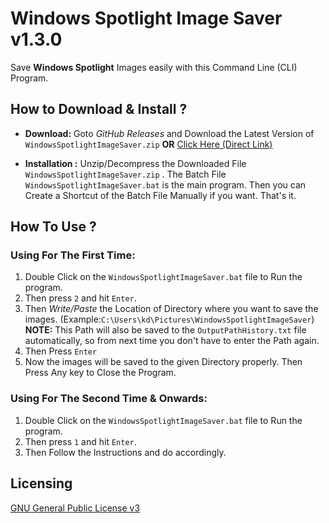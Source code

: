 # Windows Spotlight Image Saver v1.3.0

Save **Windows Spotlight** Images easily with this Command Line (CLI) Program.

## How to Download & Install ?

- **Download:**
  Goto *GitHub Releases* and Download the Latest Version of `WindowsSpotlightImageSaver.zip` **OR** [Click Here (Direct Link)](https://github.com/itskdhere/Windows-Spotlight-Image-Saver/releases/download/v1.3.0/WindowsSpotlightImageSaver-v1.3.0.zip)
  
- **Installation :** 
  Unzip/Decompress the Downloaded File `WindowsSpotlightImageSaver.zip` . The Batch File `WindowsSpotlightImageSaver.bat` is the main program. Then you can Create a Shortcut of the Batch File Manually if you want. That's it.
  
  
## How To Use ?
### **Using For The First Time:**
1. Double Click on the `WindowsSpotlightImageSaver.bat` file to Run the program.
2. Then press `2` and hit `Enter`. 
3. Then *Write/Paste* the Location of Directory where you want to save the images. (Example:`C:\Users\kd\Pictures\WindowsSpotlightImageSaver`)  
  **NOTE:** This Path will also be saved to the `OutputPathHistory.txt` file automatically, so from next time you don't have to enter the Path again.
4. Then Press `Enter`
5. Now the images will be saved to the given Directory properly. Then Press Any key to Close the Program.

### **Using For The Second Time & Onwards:**
1. Double Click on the `WindowsSpotlightImageSaver.bat` file to Run the program.
2. Then press `1` and hit `Enter`. 
3. Then Follow the Instructions and do accordingly.
## Licensing
[GNU General Public License v3](https://github.com/itskdhere/Windows-Spotlight-Image-Saver/blob/main/LICENSE)
